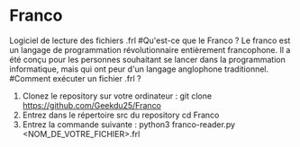 # Franco
Logiciel de lecture des fichiers .frl
#Qu'est-ce que le Franco ?
Le franco est un langage de programmation révolutionnaire entièrement francophone.
Il a été conçu pour les personnes souhaitant se lancer dans la programmation informatique, mais qui ont peur d'un langage anglophone traditionnel.
#Comment exécuter un fichier .frl ?
1. Clonez le repository sur votre ordinateur :
git clone https://github.com/Geekdu25/Franco
2. Entrez dans le répertoire src du repository
cd Franco
3. Entrez la commande suivante :
python3 franco-reader.py <NOM_DE_VOTRE_FICHIER>.frl
